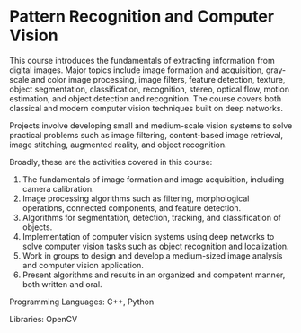 # Pattern Recognition and Computer Vision

This course introduces the fundamentals of extracting information from digital images. Major topics include image formation and acquisition, gray-scale and color image processing, image filters, feature detection, texture, object segmentation, classification, recognition, stereo, optical flow, motion estimation, and object detection and recognition. The course covers both classical and modern computer vision techniques built on deep networks.

Projects involve developing small and medium-scale vision systems to solve practical problems such as image filtering, content-based image retrieval, image stitching, augmented reality, and object recognition.

Broadly, these are the activities covered in this course:
1. The fundamentals of image formation and image acquisition, including camera calibration.
2. Image processing algorithms such as filtering, morphological operations, connected components, and feature detection.
3. Algorithms for segmentation, detection, tracking, and classification of objects.
4. Implementation of computer vision systems using deep networks to solve computer vision tasks such as object recognition and localization.
5. Work in groups to design and develop a medium-sized image analysis and computer vision application.
6. Present algorithms and results in an organized and competent manner, both written and oral.

Programming Languages: C++, Python

Libraries: OpenCV

